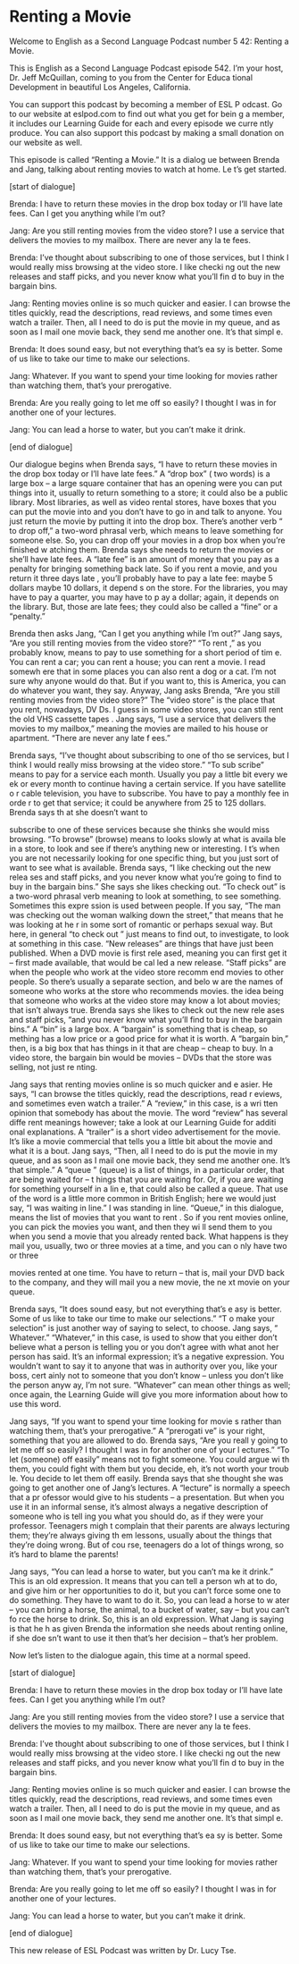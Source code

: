 # Renting a Movie

Welcome to English as a Second Language Podcast number 5 42: Renting a Movie.

This is English as a Second Language Podcast episode 542.  I’m your host, Dr. Jeff McQuillan, coming to you from the Center for Educa tional Development in beautiful Los Angeles, California.

You can support this podcast by becoming a member of ESL P odcast.  Go to our website at eslpod.com to find out what you get for bein g a member, it includes our Learning Guide for each and every episode we curre ntly produce.  You can also support this podcast by making a small donation on our  website as well.

This episode is called “Renting a Movie.”  It is a dialog ue between Brenda and Jang, talking about renting movies to watch at home.  Le t’s get started.

[start of dialogue]

Brenda:  I have to return these movies in the drop box  today or I’ll have late fees. Can I get you anything while I’m out?

Jang:  Are you still renting movies from the video store?   I use a service that delivers the movies to my mailbox.  There are never any la te fees.

Brenda:  I’ve thought about subscribing to one of those services, but I think I would really miss browsing at the video store.  I like checki ng out the new releases and staff picks, and you never know what you’ll fin d to buy in the bargain bins.

Jang:  Renting movies online is so much quicker and easier.   I can browse the titles quickly, read the descriptions, read reviews, and some times even watch a trailer.  Then, all I need to do is put the movie in my queue, and as soon as I mail one movie back, they send me another one.  It’s that simpl e.

Brenda:  It does sound easy, but not everything that’s ea sy is better.  Some of us like to take our time to make our selections.

Jang:  Whatever.  If you want to spend your time looking  for movies rather than watching them, that’s your prerogative.

 Brenda:  Are you really going to let me off so easily?  I thought I was in for another one of your lectures.

Jang:  You can lead a horse to water, but you can’t make it drink.

[end of dialogue]

Our dialogue begins when Brenda says, “I have to return these movies in the drop box today or I’ll have late fees.”  A “drop box” ( two words) is a large box – a large square container that has an opening were you can  put things into it, usually to return something to a store; it could also be  a public library.  Most libraries, as well as video rental stores, have boxes that  you can put the movie into and you don’t have to go in and talk to anyone.  You just return the movie by putting it into the drop box.  There’s another verb “ to drop off,” a two-word phrasal verb, which means to leave something for someone else.  So, you can drop off your movies in a drop box when you’re finished w atching them.  Brenda says she needs to return the movies or she’ll have late fees.   A “late fee” is an amount of money that you pay as a penalty for bringing something back late.  So if you rent a movie, and you return it three days late , you’ll probably have to pay a late fee: maybe 5 dollars maybe 10 dollars, it depend s on the store.  For the libraries, you may have to pay a quarter, you may have to p ay a dollar; again, it depends on the library.  But, those are late fees; they could also be called a “fine” or a “penalty.”

Brenda then asks Jang, “Can I get you anything while I’m  out?”  Jang says, “Are you still renting movies from the video store?”  “To rent ,” as you probably know, means to pay to use something for a short period of tim e.  You can rent a car; you can rent a house; you can rent a movie.  I read somewh ere that in some places you can also rent a dog or a cat.  I’m not sure why anyone would do that. But if you want to, this is America, you can do whatever you want, they say. Anyway, Jang asks Brenda, “Are you still renting movies from the video store?” The “video store” is the place that you rent, nowadays, DV Ds.  I guess in some video stores, you can still rent the old VHS cassette tapes .  Jang says, “I use a service that delivers the movies to my mailbox,” meaning the movies are mailed to his house or apartment.  “There are never any late f ees.”

Brenda says, “I’ve thought about subscribing to one of tho se services, but I think I would really miss browsing at the video store.”  “To sub scribe” means to pay for a service each month.  Usually you pay a little bit every we ek or every month to continue having a certain service.  If you have satellite o r cable television, you have to subscribe.  You have to pay a monthly fee in orde r to get that service; it could be anywhere from 25 to 125 dollars.  Brenda says th at she doesn’t want to

 subscribe to one of these services because she thinks she would miss browsing. “To browse” (browse) means to looks slowly at what is availa ble in a store, to look and see if there’s anything new or interesting.  I t’s when you are not necessarily looking for one specific thing, but you just sort of want to see what is available.  Brenda says, “I like checking out the new relea ses and staff picks, and you never know what you’re going to find to buy in the bargain bins.”  She says she likes checking out.  “To check out” is a two-word phrasal  verb meaning to look at something, to see something.  Sometimes this expre ssion is used between people.  If you say, “The man was checking out the  woman walking down the street,” that means that he was looking at he r in some sort of romantic or perhaps sexual way.  But here, in general “to check out ” just means to find out, to investigate, to look at something in this case.  “New releases” are things that have just been published.  When a DVD movie is first rele ased, meaning you can first get it – first made available, that would be cal led a new release.  “Staff picks” are when the people who work at the video store recomm end movies to other people.  So there’s usually a separate section, and belo w are the names of someone who works at the store who recommends movies.  the idea being that someone who works at the video store may know a lot about  movies; that isn’t always true.  Brenda says she likes to check out the new rele ases and staff picks, “and you never know what you’ll find to buy in the bargain bins.”  A “bin” is a large box.  A “bargain” is something that is cheap, so mething has a low price or a good price for what it is worth.  A “bargain bin,” then, is a big box that has things in it that are cheap – cheap to buy.  In a video store, the bargain bin would be movies – DVDs that the store was selling, not just re nting.

Jang says that renting movies online is so much quicker and e asier.  He says, “I can browse the titles quickly, read the descriptions, read r eviews, and sometimes even watch a trailer.”  A “review,” in this case, is a wri tten opinion that somebody has about the movie.  The word “review” has several diffe rent meanings however; take a look at our Learning Guide for additi onal explanations.  A “trailer” is a short video advertisement for the movie.  It’s like a movie commercial that tells you a little bit about the movie and what it is a bout.  Jang says, “Then, all I need to do is put the movie in my queue, and as soon as I  mail one movie back, they send me another one.  It’s that simple.”  A “queue ” (queue) is a list of things, in a particular order, that are being waited for – t hings that you are waiting for. Or, if you are waiting for something yourself in a lin e, that could also be called a queue.  That use of the word is a little more common in British English; here we would just say, “I was waiting in line.”  I was standing in line.  “Queue,” in this dialogue, means the list of movies that you want to rent .  So if you rent movies online, you can pick the movies you want, and then they wi ll send them to you when you send a movie that you already rented back.  What happens is they mail you, usually, two or three movies at a time, and you can o nly have two or three

 movies rented at one time.  You have to return – that is, mail your DVD back to the company, and they will mail you a new movie, the ne xt movie on your queue.

Brenda says, “It does sound easy, but not everything that’s e asy is better.  Some of us like to take our time to make our selections.”  “T o make your selection” is just another way of saying to select, to choose.  Jang says, “ Whatever.” “Whatever,” in this case, is used to show that you either don’t believe what a person is telling you or you don’t agree with what anot her person has said.  It’s an informal expression; it’s a negative expression.  You wouldn’t want to say it to anyone that was in authority over you, like your boss, cert ainly not to someone that you don’t know – unless you don’t like the person anyw ay, I’m not sure. “Whatever” can mean other things as well; once again, the Learning Guide will give you more information about how to use this word.

Jang says, “If you want to spend your time looking for movie s rather than watching them, that’s your prerogative.”  A “prerogati ve” is your right, something that you are allowed to do.  Brenda says, “Are you reall y going to let me off so easily?  I thought I was in for another one of your l ectures.”  “To let (someone) off easily” means not to fight someone.  You could argue wi th them, you could fight with them but you decide, eh, it’s not worth your troub le.  You decide to let them off easily.  Brenda says that she thought she was going to get another one of Jang’s lectures.  A “lecture” is normally a speech that a pr ofessor would give to his students – a presentation.  But when you use it in an  informal sense, it’s almost always a negative description of someone who is tell ing you what you should do, as if they were your professor.  Teenagers migh t complain that their parents are always lecturing them; they’re always giving th em lessons, usually about the things that they’re doing wrong.  But of cou rse, teenagers do a lot of things wrong, so it’s hard to blame the parents!

Jang says, “You can lead a horse to water, but you can’t ma ke it drink.”  This is an old expression.  It means that you can tell a person wh at to do, and give him or her opportunities to do it, but you can’t force some one to do something.  They have to want to do it.  So, you can lead a horse to w ater – you can bring a horse, the animal, to a bucket of water, say – but you can’t fo rce the horse to drink.  So, this is an old expression.  What Jang is saying is that he h as given Brenda the information she needs about renting online, if she doe sn’t want to use it then that’s her decision – that’s her problem.

Now let’s listen to the dialogue again, this time at a  normal speed.

[start of dialogue]

 Brenda:  I have to return these movies in the drop box  today or I’ll have late fees. Can I get you anything while I’m out?

Jang:  Are you still renting movies from the video store?   I use a service that delivers the movies to my mailbox.  There are never any la te fees.

Brenda:  I’ve thought about subscribing to one of those services, but I think I would really miss browsing at the video store.  I like checki ng out the new releases and staff picks, and you never know what you’ll fin d to buy in the bargain bins.

Jang:  Renting movies online is so much quicker and easier.   I can browse the titles quickly, read the descriptions, read reviews, and some times even watch a trailer.  Then, all I need to do is put the movie in my queue, and as soon as I mail one movie back, they send me another one.  It’s that simpl e.

Brenda:  It does sound easy, but not everything that’s ea sy is better.  Some of us like to take our time to make our selections.

Jang:  Whatever.  If you want to spend your time looking  for movies rather than watching them, that’s your prerogative.

Brenda:  Are you really going to let me off so easily?  I thought I was in for another one of your lectures.

Jang:  You can lead a horse to water, but you can’t make it drink.

[end of dialogue]

This new release of ESL Podcast was written by Dr. Lucy Tse.





